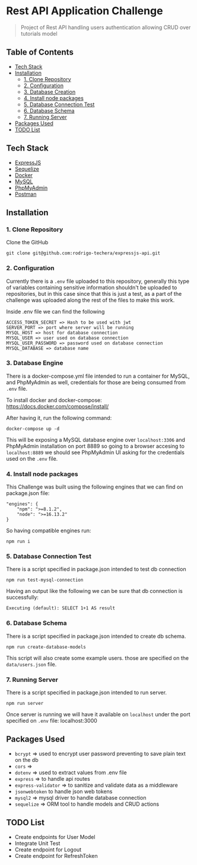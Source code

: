 # Rest API Application Challenge

> Project of Rest API handling users authentication allowing CRUD over tutorials model

## Table of Contents

- [Tech Stack](#tech-stack)
- [Installation](#installation)
  - [1. Clone Repository](#1-clone-repository)
  - [2. Configuration](#2-configuration)
  - [3. Database Creation](#3-database-creation)
  - [4. Install node packages](#4-install-node-packages)
  - [5. Database Connection Test](#5-database-connection-test)
  - [6. Database Schema](#6-database-schema)
  - [7. Running Server](#7-running-server)
- [Packages Used](#packages-used)
- [TODO List](#todo-list)

## Tech Stack

- [ExpressJS](https://expressjs.com/)
- [Sequelize](https://sequelize.org/)
- [Docker](https://www.docker.com/)
- [MySQL](https://www.mysql.com/)
- [PhpMyAdmin](https://www.phpmyadmin.net/)
- [Postman](https://www.postman.com/)

## Installation

### 1. Clone Repository

Clone the GitHub

```
git clone git@github.com:rodrigo-techera/expressjs-api.git
```

### 2. Configuration

Currently there is a `.env` file uploaded to this repository, generally this type of variables containing sensitive information shouldn't be uploaded to repositories, but in this case since that this is just a test, as a part of the challenge was uploaded along the rest of the files to make this work.

Inside .env file we can find the following

```
ACCESS_TOKEN_SECRET => Hash to be used with jwt
SERVER_PORT => port where server will be running
MYSQL_HOST => host for database connection
MYSQL_USER => user used on database connection
MYSQL_USER_PASSWORD => password used on database connection
MYSQL_DATABASE => database name
```

### 3. Database Engine

There is a docker-compose.yml file intended to run a container for MySQL, and PhpMyAdmin as well, credentials for those are being consumed from `.env` file.

To install docker and docker-compose: https://docs.docker.com/compose/install/

After having it, run the following command:

```
docker-compose up -d
```

This will be exposing a MySQL database engine over `localhost:3306` and PhpMyAdmin installation on port 8889 so going to a browser accesing to `localhost:8889` we should see PhpMyAdmin UI asking for the credentials used on the `.env` file.

### 4. Install node packages

This Challenge was built using the following engines that we can find on package.json file:

```
"engines": {
    "npm": ">=8.1.2",
    "node": ">=16.13.2"
}
```

So having compatible engines run:

```
npm run i
```

### 5. Database Connection Test

There is a script specified in package.json intended to test db connection

```
npm run test-mysql-connection
```

Having an output like the following we can be sure that db connection is successfully:

```
Executing (default): SELECT 1+1 AS result
```

### 6. Database Schema

There is a script specified in package.json intended to create db schema.

```
npm run create-database-models
```

This script will also create some example users. those are specified on the `data/users.json` file.

### 7. Running Server

There is a script specified in package.json intended to run server.

```
npm run server
```

Once server is running we will have it available on `localhost` under the port specified on `.env` file:
localhost:3000

## Packages Used

- `bcrypt` => used to encrypt user password preventing to save plain text on the db
- `cors` =>
- `dotenv` => used to extract values from .env file
- `express` => to handle api routes
- `express-validator` => to sanitize and validate data as a middleware
- `jsonwebtoken` to handle json web tokens
- `mysql2` => mysql driver to handle database connection
- `sequelize` => ORM tool to handle models and CRUD actions

## TODO List

- Create endpoints for User Model
- Integrate Unit Test
- Create endpoint for Logout
- Create endpoint for RefreshToken
